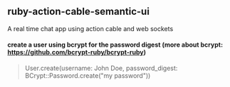 ## ruby-action-cable-semantic-ui
A real time chat app using action cable and web sockets

#### create a user using bcrypt for the password digest (more about bcrypt: https://github.com/bcrypt-ruby/bcrypt-ruby)
> User.create(username: John Doe, password_digest: BCrypt::Password.create("my password"))
